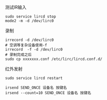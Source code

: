 测试IR输入
```nohighlight
sudo service lircd stop
mode2 -m -d /dev/lirc0
```

录制
```
irrecord -d /dev/lirc0
# 空调等复杂设备使用-f
irrecord  -f -d /dev/lirc0
# 录制完成之后
sudo cp xxxxxxx.conf /etc/lirc/lircd.conf.d/
```

红外发射
```
sudo service lircd restart

irsend SEND_ONCE 设备名 按键名
irsend --count=10 SEND_ONCE 设备名 按键名
```